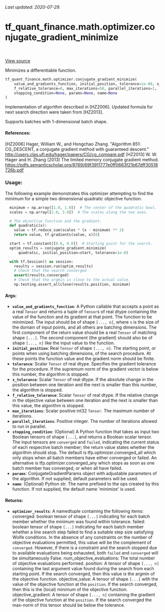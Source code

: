 <!--
This file is generated by a tool. Do not edit directly.
For open-source contributions the docs will be updated automatically.
-->

*Last updated: 2020-07-29.*

<div itemscope itemtype="http://developers.google.com/ReferenceObject">
<meta itemprop="name" content="tf_quant_finance.math.optimizer.conjugate_gradient_minimize" />
<meta itemprop="path" content="Stable" />
</div>

# tf_quant_finance.math.optimizer.conjugate_gradient_minimize

<!-- Insert buttons and diff -->

<table class="tfo-notebook-buttons tfo-api" align="left">
</table>

<a target="_blank" href="https://github.com/google/tf-quant-finance/blob/master/tf_quant_finance/math/optimizer/conjugate_gradient.py">View source</a>



Minimizes a differentiable function.

```python
tf_quant_finance.math.optimizer.conjugate_gradient_minimize(
    value_and_gradients_function, initial_position, tolerance=1e-08, x_tolerance=0,
    f_relative_tolerance=0, max_iterations=50, parallel_iterations=1,
    stopping_condition=None, params=None, name=None
)
```



<!-- Placeholder for "Used in" -->

Implementation of algorithm described in [HZ2006]. Updated formula for next
search direction were taken from [HZ2013].

Supports batches with 1-dimensional batch shape.

#### References:
[HZ2006] Hager, William W., and Hongchao Zhang. "Algorithm 851: CG_DESCENT,
  a conjugate gradient method with guaranteed descent."
  http://users.clas.ufl.edu/hager/papers/CG/cg_compare.pdf
[HZ2013] W. W. Hager and H. Zhang (2013) The limited memory conjugate gradient
  method.
  https://pdfs.semanticscholar.org/8769/69f3911777e0ff0663f21b67dff30518726b.pdf

### Usage:
The following example demonstrates this optimizer attempting to find the
minimum for a simple two dimensional quadratic objective function.

```python
  minimum = np.array([1.0, 1.0])  # The center of the quadratic bowl.
  scales = np.array([2.0, 3.0])  # The scales along the two axes.

  # The objective function and the gradient.
  def quadratic(x):
    value = tf.reduce_sum(scales * (x - minimum) ** 2)
    return value, tf.gradients(value, x)[0]

  start = tf.constant([0.6, 0.8])  # Starting point for the search.
  optim_results = conjugate_gradient.minimize(
      quadratic, initial_position=start, tolerance=1e-8)

  with tf.Session() as session:
    results = session.run(optim_results)
    # Check that the search converged
    assert(results.converged)
    # Check that the argmin is close to the actual value.
    np.testing.assert_allclose(results.position, minimum)
```

#### Args:


* <b>`value_and_gradients_function`</b>:  A Python callable that accepts a point as a
  real `Tensor` and returns a tuple of `Tensor`s of real dtype containing
  the value of the function and its gradient at that point. The function to
  be minimized. The input should be of shape `[..., n]`, where `n` is the
  size of the domain of input points, and all others are batching
  dimensions. The first component of the return value should be a real
  `Tensor` of matching shape `[...]`. The second component (the gradient)
  should also be of shape `[..., n]` like the input value to the function.
* <b>`initial_position`</b>: Real `Tensor` of shape `[..., n]`. The starting point, or
  points when using batching dimensions, of the search procedure. At these
  points the function value and the gradient norm should be finite.
* <b>`tolerance`</b>: Scalar `Tensor` of real dtype. Specifies the gradient tolerance
  for the procedure. If the supremum norm of the gradient vector is below
  this number, the algorithm is stopped.
* <b>`x_tolerance`</b>: Scalar `Tensor` of real dtype. If the absolute change in the
  position between one iteration and the next is smaller than this number,
  the algorithm is stopped.
* <b>`f_relative_tolerance`</b>: Scalar `Tensor` of real dtype. If the relative change
  in the objective value between one iteration and the next is smaller than
  this value, the algorithm is stopped.
* <b>`max_iterations`</b>: Scalar positive int32 `Tensor`. The maximum number of
  iterations.
* <b>`parallel_iterations`</b>: Positive integer. The number of iterations allowed to
  run in parallel.
* <b>`stopping_condition`</b>: (Optional) A Python function that takes as input two
  Boolean tensors of shape `[...]`, and returns a Boolean scalar tensor. The
  input tensors are `converged` and `failed`, indicating the current status
  of each respective batch member; the return value states whether the
  algorithm should stop. The default is tfp.optimizer.converged_all which
  only stops when all batch members have either converged or failed. An
  alternative is tfp.optimizer.converged_any which stops as soon as one
  batch member has converged, or when all have failed.
* <b>`params`</b>: ConjugateGradientParams object with adjustable parameters of the
  algorithm. If not supplied, default parameters will be used.
* <b>`name`</b>: (Optional) Python str. The name prefixed to the ops created by this
  function. If not supplied, the default name 'minimize' is used.


#### Returns:


* <b>`optimizer_results`</b>: A namedtuple containing the following items:
  converged: boolean tensor of shape `[...]` indicating for each batch
    member whether the minimum was found within tolerance.
  failed:  boolean tensor of shape `[...]` indicating for each batch
    member whether a line search step failed to find a suitable step size
    satisfying Wolfe conditions. In the absence of any constraints on the
    number of objective evaluations permitted, this value will
    be the complement of `converged`. However, if there is
    a constraint and the search stopped due to available
    evaluations being exhausted, both `failed` and `converged`
    will be simultaneously False.
  num_objective_evaluations: The total number of objective
    evaluations performed.
  position: A tensor of shape `[..., n]` containing the last argument value
    found during the search from each starting point. If the search
    converged, then this value is the argmin of the objective function.
  objective_value: A tensor of shape `[...]` with the value of the
    objective function at the `position`. If the search converged, then
    this is the (local) minimum of the objective function.
  objective_gradient: A tensor of shape `[..., n]` containing the gradient
    of the objective function at the `position`. If the search converged
    the max-norm of this tensor should be below the tolerance.